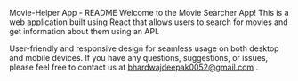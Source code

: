 Movie-Helper App - README
Welcome to the Movie Searcher App! This is a web application built using React that allows users to search for movies and get information about them using an API.

User-friendly and responsive design for seamless usage on both desktop and mobile devices.
If you have any questions, suggestions, or issues, please feel free to contact us at bhardwajdeepak0052@gmail.com .
